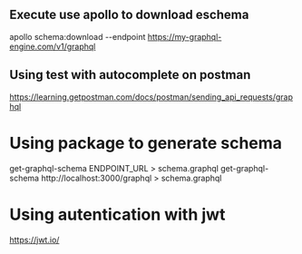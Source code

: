 ## Execute use apollo to download eschema
apollo schema:download --endpoint https://my-graphql-engine.com/v1/graphql


## Using test with autocomplete on postman
https://learning.getpostman.com/docs/postman/sending_api_requests/graphql

# Using package to generate schema

get-graphql-schema ENDPOINT_URL > schema.graphql
get-graphql-schema http://localhost:3000/graphql > schema.graphql


# Using autentication with jwt

https://jwt.io/